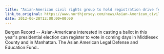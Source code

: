 ```yaml
---
title: "Asian-American civil rights group to hold registration drive for N.J., N.Y. residents"
link_to_original: https://www.northjersey.com/news/Asian-American_civil_rights_group_to_hold_registration_drive_for_NJ_NY_residents.html)  
date: 2012-06-28T12:00:00+00:00
---
```

  
Bergen Record -- Asian-Americans interested in casting a ballot in this year's presidential election can register to vote in coming days in Middlesex County and in Manhattan. The Asian American Legal Defense and Education Fund..

